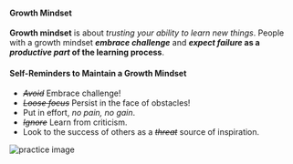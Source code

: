 #### Growth Mindset
**Growth mindset** is about *trusting your ability to learn new things*.  People with a growth mindset ***embrace challenge*** and **_expect failure_ as a _productive part_ of the learning process**.  

#### Self-Reminders to Maintain a Growth Mindset
- _~~Avoid~~_ Embrace challenge!
- _~~Loose focus~~_ Persist in the face of obstacles!
- Put in effort, *no pain, no gain*.
- _~~Ignore~~_ Learn from criticism.
- Look to the success of others as a _~~threat~~_ source of inspiration.

![practice image](https://cdn.theatlantic.com/assets/media/img/mt/2017/10/Pict1_Ursinia_calendulifolia/lead_720_405.jpg?mod=1533691909)
